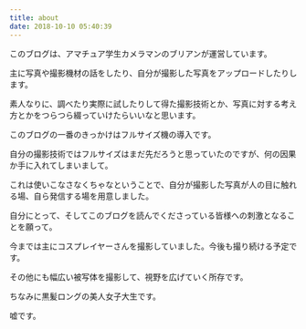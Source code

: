 ```yaml
---
title: about
date: 2018-10-10 05:40:39
---
```


このブログは、アマチュア学生カメラマンのブリアンが運営しています。

主に写真や撮影機材の話をしたり、自分が撮影した写真をアップロードしたりします。

素人なりに、調べたり実際に試したりして得た撮影技術とか、写真に対する考え方とかをつらつら綴っていけたらいいなと思います。


このブログの一番のきっかけはフルサイズ機の導入です。

自分の撮影技術ではフルサイズはまだ先だろうと思っていたのですが、何の因果か手に入れてしまいまして。

これは使いこなさなくちゃなということで、自分が撮影した写真が人の目に触れる場、自ら発信する場を用意しました。

自分にとって、そしてこのブログを読んでくださっている皆様への刺激となることを願って。　


今までは主にコスプレイヤーさんを撮影していました。今後も撮り続ける予定です。

その他にも幅広い被写体を撮影して、視野を広げていく所存です。





ちなみに黒髪ロングの美人女子大生です。

嘘です。